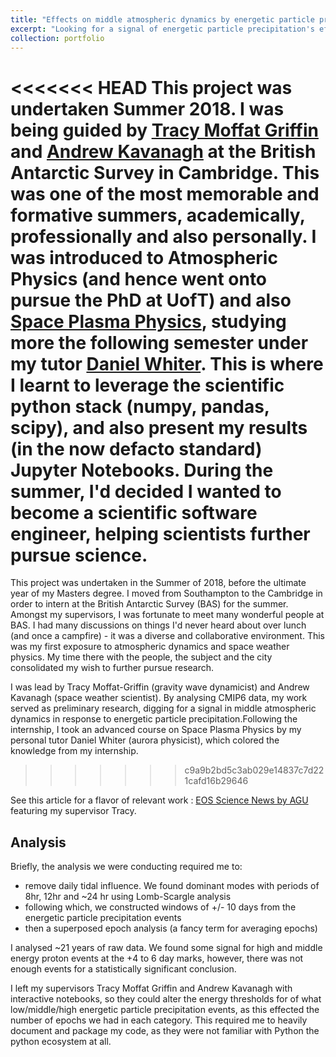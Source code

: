```yaml
---
title: "Effects on middle atmospheric dynamics by energetic particle precipitation above the Antarctic"
excerpt: "Looking for a signal of energetic particle precipitation's effects on middle atmospheric dynamics, by analysing wind at temperature data at ~87km altitude over the Antarctic. The image below (stolen from google) broadly illustrates the phenomena of interest <br/><img src='/images/middle_atmos_structure.png'>"
collection: portfolio
---
```


<<<<<<< HEAD
This project was undertaken Summer 2018. I was being guided by [Tracy Moffat Griffin](https://www.bas.ac.uk/profile/tmof/) and [Andrew Kavanagh](https://www.bas.ac.uk/profile/andkav/) at the British Antarctic Survey in Cambridge. This was one of the most memorable and formative summers, academically, professionally and also personally. I was introduced to Atmospheric Physics (and hence went onto pursue the PhD at UofT) and also [Space Plasma Physics](https://www.southampton.ac.uk/courses/modules/phys6004#syllabus), studying more the following semester under my tutor [Daniel Whiter](https://www.astro.soton.ac.uk/people/daniel_whiter.html). This is where I learnt to leverage the scientific python stack (numpy, pandas, scipy), and also present my results (in the now defacto standard) Jupyter Notebooks. During the summer, I'd decided I wanted to become a scientific software engineer, helping scientists further pursue science.
=======
This project was undertaken in the Summer of 2018, before the ultimate year of my Masters degree. I moved from Southampton to the Cambridge in order to intern at the British Antarctic Survey (BAS) for the summer. Amongst my supervisors, I was fortunate to meet many wonderful people at BAS. I had many discussions on things I'd never heard about over lunch (and once a campfire) - it was a diverse and collaborative environment. This was my first exposure to atmospheric dynamics and space weather physics. My time there with the people, the subject and the city consolidated my wish to further pursue research. 

I was lead by Tracy Moffat-Griffin (gravity wave dynamicist) and Andrew Kavanagh (space weather scientist). By analysing CMIP6 data, my work served as preliminary research, digging for a signal in middle atmospheric dynamics in response to energetic particle precipitation.Following the internship, I took an advanced course on Space Plasma Physics by my personal tutor Daniel Whiter (aurora physicist), which colored the knowledge from my internship.
>>>>>>> c9a9b2bd5c3ab029e14837c7d221cafd16b29646

See this article for a flavor of relevant work : 
[EOS Science News by AGU](https://eos.org/editors-vox/atmospheric-gravity-wave-science-in-the-polar-regions) featuring my supervisor Tracy.

## Analysis

Briefly, the analysis we were conducting required me to:
- remove daily tidal influence. We found dominant modes with periods of 8hr, 12hr and ~24 hr using Lomb-Scargle analysis
- following which, we constructed windows of +/- 10 days from the energetic particle precipitation events
- then a superposed epoch analysis (a fancy term for averaging epochs)

I analysed  ~21 years of raw data. We found some signal for high and middle energy proton events at the +4 to 6 day marks, however, there was not enough events for a statistically significant conclusion. 

I left my supervisors Tracy Moffat Griffin and Andrew Kavanagh with interactive notebooks, so they could alter the energy thresholds for  of what low/middle/high energetic particle precipitation events, as this effected the number of epochs we had in each category. This required me to heavily document and package my code, as they were not familiar with Python the python ecosystem at all.